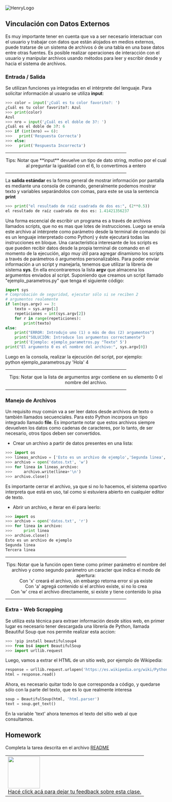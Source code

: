 ![HenryLogo](https://d31uz8lwfmyn8g.cloudfront.net/Assets/logo-henry-white-lg.png)

## Vinculación con Datos Externos

Es muy importante tener en cuenta que va a ser necesario interactuar con el usuario y trabajar con datos que están alojados en medios externos, puede tratarse de un sistema de archivos ó de una tabla en una base datos entre otras fuentes.
Es posible realizar operaciones de interacción con el usuario y manipular archivos usando métodos para leer y escribir desde y hacia el sistema de archivos.

### Entrada / Salida

Se utilizan funciones ya integradas en el intérprete del lenguaje. Para solicitar información al usuario se utiliza **input**:

``` python
>>> color = input('¿Cuál es tu color favorito?: ')
¿Cuál es tu color favorito?: Azul
>>> print(color)
Azul
>>> nro = input('¿Cuál es el doble de 3?: ')
¿Cuál es el doble de 3?: 6
>>> if (int(nro) == 6):
>>>   print('Respuesta Correcta')
>>> else:
>>>   print('Respuesta Incorrecta')
```
<hr width="75%">
  <p align="center">
  Tips: Notar que **input** devuelve un tipo de dato string, motivo por el cual al preguntar la igualdad con el 6, lo convertimos a entero
  </p>
<hr width="75%">

La **salida estándar** es la forma general de mostrar información por pantalla es mediante una consola de comando, generalmente podemos mostrar texto y variables separándolos con comas, para este se usa la sentencia **print**

``` python
>>> print("el resultado de raíz cuadrada de dos es:", (2**0.5))
el resultado de raíz cuadrada de dos es: 1.41421356237
```

Una forma escencial de escribir un programa es a través de archivos llamados scripts, que no es mas que lotes de instrucciones. Luego se envía este archivo al intérprete como parámetro desde la terminal de comando (si es un lenguaje interpretado como Python) y éste ejecutará todas las instrucciones en bloque.
Una característica interesante de los scripts es que pueden recibir datos desde la propia terminal de comando en el momento de la ejecución, algo muy útil para agregar dinamismo los scripts a través de parámetros ó argumentos personalizables.
Para poder enviar información a un script y manejarla, tenemos que utilizar la librería de sistema **sys**. En ella encontraremos la lista **argv** que almacena los argumentos enviados al script.
Suponiendo que creamos un script llamado "ejemplo_parametros.py" que tenga el siguiente código:

``` python
import sys
# Comprobación de seguridad, ejecutar sólo si se reciben 2 
# argumentos realemente
if len(sys.argv) == 3:
    texto = sys.argv[1]
    repeticiones = int(sys.argv[2])
    for r in range(repeticiones):
        print(texto)
else:
    print("ERROR: Introdujo uno (1) o más de dos (2) argumentos")
    print("SOLUCIÓN: Introduce los argumentos correctamente")
    print('Ejemplo: ejemplo_parametros.py "Texto" 5')
print("El argumento 0 es el nombre del archivo:", sys.argv[0])
```

Luego en la consola, realizar la ejecución del script, por ejemplo:<br>
python ejemplo_parametros.py 'Hola' 4

<hr width="75%">
  <p align="center">
  Tips: Notar que la lista de argumentos argv contiene en su elemento 0 el nombre del archivo.
  </p>
<hr width="75%">

### Manejo de Archivos

Un requisito muy común va a ser leer datos desde archivos de texto o también llamados secuenciales. Para esto Python incorpora un tipo integrado llamado **file**. Es importante notar que estos archivos siempre devuelven los datos como cadenas de caracteres, por lo tanto, de ser necesario, otros tipos deben ser convertidos.

* Crear un archivo a partir de datos presentes en una lista:

``` python
>>> import os
>>> lineas_archivo = ['Esto es un archivo de ejemplo','Segunda linea','Tercera linea']
>>> archivo = open('datos.txt', 'w')
>>> for linea in lineas_archivo:
>>>     archivo.write(linea+'\n')
>>> archivo.close()
```

Es importante cerrar el archivo, ya que si no lo hacemos, el sistema opartivo interpreta que está en uso, tal como si estuviera abierto en cualquier editor de texto.

* Abrir un archivo, e iterar en él para leerlo:

``` python
>>> import os
>>> archivo = open('datos.txt', 'r')
>>> for linea in archivo:
>>>     print linea
>>> archivo.close()
Esto es un archivo de ejemplo
Segunda linea
Tercera linea
```

<hr width="75%">
  <p align="center">
  Tips: Notar que la función open tiene como primer parámetro el nombre del archivo y como segundo parámetro un caracter que indica el modo de apertura:<br>
  Con 'x' creará el archivo, sin embargo retorna error si ya existe<br>
  Con 'a' agregá contenido si el archivo existe, si no lo crea<br>
  Con 'w' crea el archivo directamente, si existe y tiene contenido lo pisa<br>
  </p>
<hr width="75%">



### Extra - Web Scrapping

Se utiliza esta técnica para extraer información desde sitios web, en primer lugar es necesario tener descargada una librería de Python, llamada Beautiful Soup que nos permite realizar esta accion:

``` python
>>> !pip install beautifulsoup4
>>> from bs4 import BeautifulSoup
>>> import urllib.request
```

Luego, vamos a extrar el HTML de un sitio web, por ejemplo de Wikipedia:

``` python
response = urllib.request.urlopen('https://es.wikipedia.org/wiki/Python')
html = response.read()
```

Ahora, es necesario quitar todo lo que corresponda a código, y quedarse sólo con la parte del texto, que es lo que realmente interesa

``` python
soup = BeautifulSoup(html, 'html.parser')
text = soup.get_text()
```

En la variable 'text' ahora tenemos el texto del sitio web al que consultamos.



## Homework

Completa la tarea descrita en el archivo [README](https://github.com/soyHenry/Python-Prep/blob/4aec1885136fdcff98899d2be13c8908b39f8b21/08%20-%20Error%20Handling/Prep_Course_Homework_08.md)

<table class="hide" width="100%" style='table-layout:fixed;'>
  <tr>
    <td>
      <a href="https://airtable.com/shrSzEYT4idEFGB8d?prefill_clase=00-PrimerosPasos">
        <img src="https://static.thenounproject.com/png/204643-200.png" width="100"/>
        <br>
        Hacé click acá para dejar tu feedback sobre esta clase.
      </a>
    </td>
  </tr>
</table>